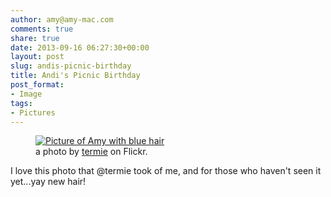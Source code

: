 ```yaml
---
author: amy@amy-mac.com
comments: true
share: true
date: 2013-09-16 06:27:30+00:00
layout: post
slug: andis-picnic-birthday
title: Andi's Picnic Birthday
post_format:
- Image
tags:
- Pictures
---
```


<figure class="text-center">
  <a href="http://www.flickr.com/photos/termie/9766344364/">
  <img src="http://farm8.staticflickr.com/7393/9766344364_c0439a6ab2.jpg" alt="Picture of Amy with blue hair">
  </a>
  <figcaption>a photo by <a href="http://www.flickr.com/photos/termie/">termie</a> on Flickr.</figcaption>
</figure>

I love this photo that @termie took of me, and for those who haven't seen it yet...yay new hair!
